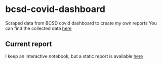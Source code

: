 # bcsd-covid-dashboard
Scraped data from BCSD covid dashboard to create my own reports
You can find the collected data [here](output/data.csv)

## Current report
I keep an interactive notebook, but a static report is available [here](output/report.html)
